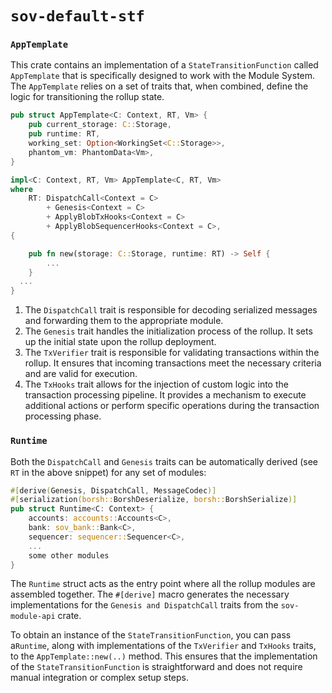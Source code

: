 # `sov-default-stf`

### `AppTemplate`

This crate contains an implementation of a `StateTransitionFunction` called `AppTemplate` that is specifically designed to work with the Module System. The `AppTemplate` relies on a set of traits that, when combined, define the logic for transitioning the rollup state.

```rust
pub struct AppTemplate<C: Context, RT, Vm> {
    pub current_storage: C::Storage,
    pub runtime: RT,
    working_set: Option<WorkingSet<C::Storage>>,
    phantom_vm: PhantomData<Vm>,
}

impl<C: Context, RT, Vm> AppTemplate<C, RT, Vm>
where
    RT: DispatchCall<Context = C>
        + Genesis<Context = C>
        + ApplyBlobTxHooks<Context = C>
        + ApplyBlobSequencerHooks<Context = C>,
{

    pub fn new(storage: C::Storage, runtime: RT) -> Self {
        ...
    }
  ...
}
```

1. The `DispatchCall` trait is responsible for decoding serialized messages and forwarding them to the appropriate module.
1. The `Genesis` trait handles the initialization process of the rollup. It sets up the initial state upon the rollup deployment.
1. The `TxVerifier` trait is responsible for validating transactions within the rollup. It ensures that incoming transactions meet the necessary criteria and are valid for execution.
1. The `TxHooks` trait allows for the injection of custom logic into the transaction processing pipeline. It provides a mechanism to execute additional actions or perform specific operations during the transaction processing phase.

### `Runtime`

Both the `DispatchCall` and `Genesis` traits can be automatically derived (see `RT` in the above snippet) for any set of modules:

```rust
#[derive(Genesis, DispatchCall, MessageCodec)]
#[serialization(borsh::BorshDeserialize, borsh::BorshSerialize)]
pub struct Runtime<C: Context> {
    accounts: accounts::Accounts<C>,
    bank: sov_bank::Bank<C>,
    sequencer: sequencer::Sequencer<C>,
    ...
    some other modules
}
```

The `Runtime` struct acts as the entry point where all the rollup modules are assembled together. The `#[derive]` macro generates the necessary implementations for the `Genesis and DispatchCall` traits from the `sov-module-api` crate.

To obtain an instance of the `StateTransitionFunction`, you can pass a`Runtime`, along with implementations of the `TxVerifier` and `TxHooks` traits, to the `AppTemplate::new(..)` method. This ensures that the implementation of the `StateTransitionFunction` is straightforward and does not require manual integration or complex setup steps.
